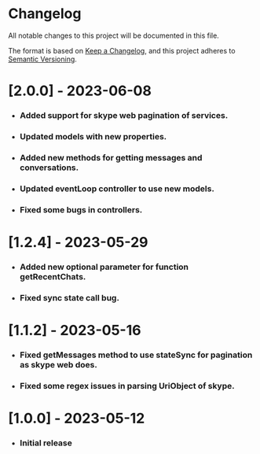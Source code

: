 # Changelog

All notable changes to this project will be documented in this file.

The format is based on [Keep a Changelog](https://keepachangelog.com/en/1.0.0/),
and this project adheres to [Semantic Versioning](https://semver.org/spec/v2.0.0.html).
# [2.0.0] - 2023-06-08
- ### Added support for skype web pagination of services.
- ### Updated models with new properties. 
- ### Added new methods for getting messages and conversations.
- ### Updated eventLoop controller to use new models.
- ### Fixed some bugs in controllers.
# [1.2.4] - 2023-05-29
 - ### Added new optional parameter for function getRecentChats.
 - ### Fixed sync state call bug.
# [1.1.2] - 2023-05-16
 - ### Fixed getMessages method to use stateSync for pagination as skype web does.
 - ### Fixed some regex issues in parsing UriObject of skype.
# [1.0.0] - 2023-05-12
 - ### Initial release

